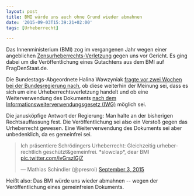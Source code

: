 ```yaml
---
layout: post
title: BMI würde uns auch ohne Grund wieder abmahnen
date: '2015-09-03T15:39:21+02:00'
tags: [Urheberrecht]

---
```

Das Innenministerium (BMI) zog im vergangenen Jahr wegen einer angeblichen [Zensurheberrechts-Verletzung](http://fragdenstaat.de/zensurheberrecht/) gegen uns vor Gericht. Es ging dabei um die Veröffentlichung eines Gutachtens aus dem BMI auf FragDenStaat.de.

Die Bundestags-Abgeordnete Halina Wawzyniak [fragte vor zwei Wochen bei der Bundesregierung nach](http://dip21.bundestag.de/dip21/btd/18/058/1805804.pdf#23), ob diese weiterhin der Meinung sei, dass es sich um eine Urheberrechtsverletzung handelt und ob eine Weiterverwendung des Dokuments [nach dem Informationsweiterverwendungsgesetz (IWG)](http://okfn.de/blog/2015/05/stellungnahme-iwg-bundestag-2015/) möglich sei.

Die janusköpfige Antwort der Regierung: Man halte an der bisherigen Rechtsauffassung fest. Die Veröffentlichung sei also ein Verstoß gegen das Urheberrecht gewesen. Eine Weiterverwendung des Dokuments sei aber unbedenklich, da es gemeinfrei sei. 


<blockquote class="twitter-tweet" data-partner="tweetdeck"><p lang="de" dir="ltr">Ich präsentiere Schrödingers Urheberrecht: Gleichzeitig urheberrechtlich geschützt&amp;gemeinfrei. *slowclap*, dear BMI <a href="http://t.co/ivGrszlGjZ">pic.twitter.com/ivGrszlGjZ</a></p>&mdash; Mathias Schindler (@presroi) <a href="https://twitter.com/presroi/status/639410546501120000">September 3, 2015</a></blockquote>
<script async src="//platform.twitter.com/widgets.js" charset="utf-8"></script>


Heißt also: Das BMI würde uns wieder abmahnen -- wegen der Veröffentlichung eines gemeinfreien Dokuments.
